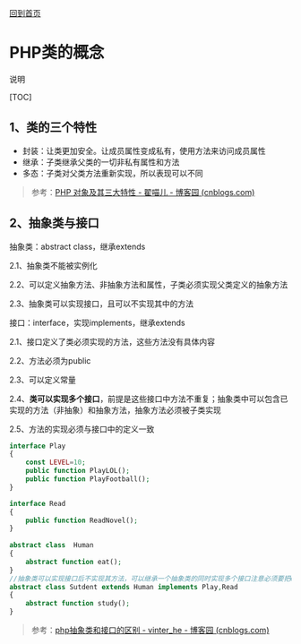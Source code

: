 [回到首页](../README.md)

# PHP类的概念

说明

[TOC]

## 1、类的三个特性

- 封装：让类更加安全。让成员属性变成私有，使用方法来访问成员属性
- 继承：子类继承父类的一切非私有属性和方法
- 多态：子类对父类方法重新实现，所以表现可以不同

> 参考：[PHP 对象及其三大特性 - 翟喵儿 - 博客园 (cnblogs.com)](https://www.cnblogs.com/zhaimiaoer/p/5477044.html)

## 2、抽象类与接口

抽象类：abstract class，继承extends

2.1、抽象类不能被实例化

2.2、可以定义抽象方法、非抽象方法和属性，子类必须实现父类定义的抽象方法

2.3、抽象类可以实现接口，且可以不实现其中的方法

接口：interface，实现implements，继承extends

2.1、接口定义了类必须实现的方法，这些方法没有具体内容

2.2、方法必须为public

2.3、可以定义常量

2.4、**类可以实现多个接口**，前提是这些接口中方法不重复；抽象类中可以包含已实现的方法（非抽象）和抽象方法，抽象方法必须被子类实现

2.5、方法的实现必须与接口中的定义一致

```php
interface Play  
{  
    const LEVEL=10;  
    public function PlayLOL();  
    public function PlayFootball();  
} 

interface Read  
{  
    public function ReadNovel();  
} 
	
abstract class  Human
{
    abstract function eat();
}
//抽象类可以实现接口后不实现其方法，可以继承一个抽象类的同时实现多个接口注意必须要把extends语句写在implements前面，否则会报错
abstract class Sutdent extends Human implements Play,Read
{
    abstract function study();
}
```

> 参考：[php抽象类和接口的区别 - vinter_he - 博客园 (cnblogs.com)](https://www.cnblogs.com/vinter/p/8716685.html)

